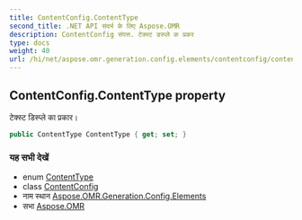 ```yaml
---
title: ContentConfig.ContentType
second_title: .NET API संदर्भ के लिए Aspose.OMR
description: ContentConfig संपत्त. टेक्स्ट डस्प्ले क प्रकर
type: docs
weight: 40
url: /hi/net/aspose.omr.generation.config.elements/contentconfig/contenttype/
---
```

## ContentConfig.ContentType property

टेक्स्ट डिस्प्ले का प्रकार।

```csharp
public ContentType ContentType { get; set; }
```

### यह सभी देखें

* enum [ContentType](../../../aspose.omr.generation.config.enums/contenttype/)
* class [ContentConfig](../)
* नाम स्थान [Aspose.OMR.Generation.Config.Elements](../../contentconfig/)
* सभा [Aspose.OMR](../../../)


